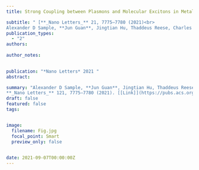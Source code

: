 ```yaml
---
title: Strong Coupling between Plasmons and Molecular Excitons in Metal–organic Frameworks

subtitle: " [**_Nano Letters_** 21, 7775–7780 (2021)<br> 
Alexander D Sample, **Jun Guan**, Jingtian Hu, Thaddeus Reese, Charles R Cherqui, Jeong-Eun Park, Francisco Freire-Fernández, Richard D Schaller, George C Schatz, Teri W Odom* ](https://pubs.acs.org/doi/abs/10.1021/acs.nanolett.1c02740)"
publication_types:
  - "2"
authors: 
  
author_notes:
  

publication: "*Nano Letters* 2021 "
abstract: 

summary: "Alexander D Sample, **Jun Guan**, Jingtian Hu, Thaddeus Reese, Charles R Cherqui, Jeong-Eun Park, Francisco Freire-Fernández, Richard D Schaller, George C Schatz, Teri W Odom*  <br>
**_Nano Letters_** 121, 7775–7780 (2021). [[Link]](https://pubs.acs.org/doi/abs/10.1021/acs.nanolett.1c02740)"
draft: false
featured: false
tags:


image:
  filename: Fig.jpg
  focal_point: Smart
  preview_only: false

 
date: 2021-09-07T00:00:00Z
---
```








